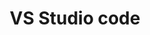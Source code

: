 ---
layout: default
title: VS Studio code
nav_order: 1
has_children: true
parent: Getting started
---